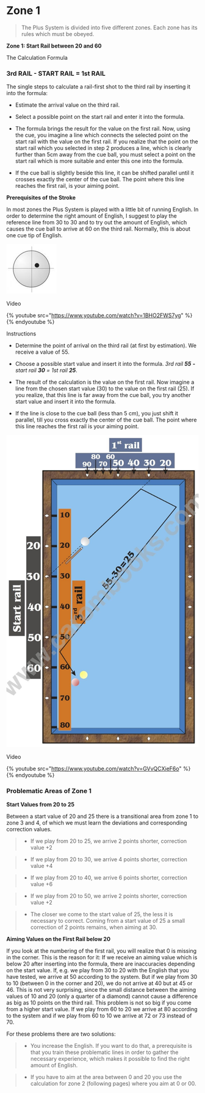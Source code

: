 # Zone 1

> The Plus System is divided into five different zones. Each zone has its rules which must be obeyed.

**Zone 1: Start Rail between 20 and 60**

The Calculation Formula

### 3rd RAIL - START RAIL = 1st RAIL

The single steps to calculate a rail-first shot to the third rail by inserting it into the formula:

* Estimate the arrival value on the third rail.
    
* Select a possible point on the start rail and enter it into the formula.
    
* The formula brings the result for the value on the first rail. Now, using the cue, you imagine a line which connects the selected point on the start rail with the value on the first rail. If you realize that the point on the start rail which you selected in step 2 produces a line, which is clearly further than 5cm away from the cue ball, you must select a point on the start rail which is more suitable and enter this one into the formula.
    
* If the cue ball is slightly beside this line, it can be shifted parallel until it crosses exactly the center of the cue ball. The point where this line reaches the first rail, is your aiming point.

**Prerequisites of the Stroke**

In most zones the Plus System is played with a little bit of running English. In order to determine the right amount of English, I suggest to play the reference line from 30 to 30 and to try out the amount of English, which causes the cue ball to arrive at 60 on the third rail. Normally, this is about one cue tip of English.

![](/en/plus-system/P03.jpg)

Video

{% youtube src="https://www.youtube.com/watch?v=1BHO2FWS7yg" %}
{% endyoutube %}

Instructions

* Determine the point of arrival on the third rail (at first by estimation). We receive a value of 55.

* Choose a possible start value and insert it into the formula. _3rd rail **55** **-** start rail **30** = 1st rail **25**_.

* The result of the calculation is the value on the first rail. Now imagine a line from the chosen start value (30) to the value on the first rail (25). If you realize, that this line is far away from the cue ball, you try another start value and insert it into the formula.

* If the line is close to the cue ball (less than 5 cm), you just shift it parallel, till you cross exactly the center of the cue ball. The point where this line reaches the first rail is your aiming point.

![](/en/plus-system/P05.jpg)

Video

{% youtube src="https://www.youtube.com/watch?v=GVvQCXieF6o" %}
{% endyoutube %}

### Problematic Areas of Zone 1

**Start Values from 20 to 25**

Between a start value of 20 and 25 there is a transitional area from zone 1 to zone 3 and 4, of which we must learn the deviations and corresponding correction values.

> * If we play from 20 to 25, we arrive 2 points shorter, correction value +2

> * If we play from 20 to 30, we arrive 4 points shorter, correction value +4

> * If we play from 20 to 40, we arrive 6 points shorter, correction value +6

> * If we play from 20 to 50, we arrive 2 points shorter, correction value +2

> * The closer we come to the start value of 25, the less it is necessary to correct. Coming from a start value of 25 a small correction of 2 points remains, when aiming at 30.

**Aiming Values on the First Rail below 20**

If you look at the numbering of the first rail, you will realize that 0 is missing in the corner. This is the reason for it: If we receive an aiming value which is below 20 after inserting into the formula, there are inaccuracies depending on the start value. If, e.g. we play from 30 to 20 with the English that you have tested, we arrive at 50 according to the system. But if we play from 30 to 10 (between 0 in the corner and 20), we do not arrive at 40 but at 45 or 46. This is not very surprising, since the small distance between the aiming values of 10 and 20 (only a quarter of a diamond) cannot cause a difference as big as 10 points on the third rail. This problem is not so big if you come from a higher start value. If we play from 60 to 20 we arrive at 80 according to the system and if we play from 60 to 10 we arrive at 72 or 73 instead of 70.

For these problems there are two solutions:
> * You increase the English. If you want to do that, a prerequisite is that you train these problematic lines in order to gather the necessary experience, which makes it possible to find the right amount of English.

> * If you have to aim at the area between 0 and 20 you use the calculation for zone 2 (following pages) where you aim at 0 or 00.

